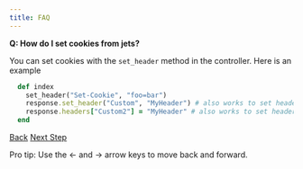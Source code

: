 ```yaml
---
title: FAQ
---
```


**Q: How do I set cookies from jets?**

You can set cookies with the `set_header` method in the controller.  Here is an example

```ruby
  def index
    set_header("Set-Cookie", "foo=bar")
    response.set_header("Custom", "MyHeader") # also works to set headers
    response.headers["Custom2"] = "MyHeader" # also works to set headers
  end
```

<a id="prev" class="btn btn-basic" href="{% link _docs/next-steps.md %}">Back</a>
<a id="next" class="btn btn-primary" href="{% link reference.md %}">Next Step</a>
<p class="keyboard-tip">Pro tip: Use the <- and -> arrow keys to move back and forward.</p>
